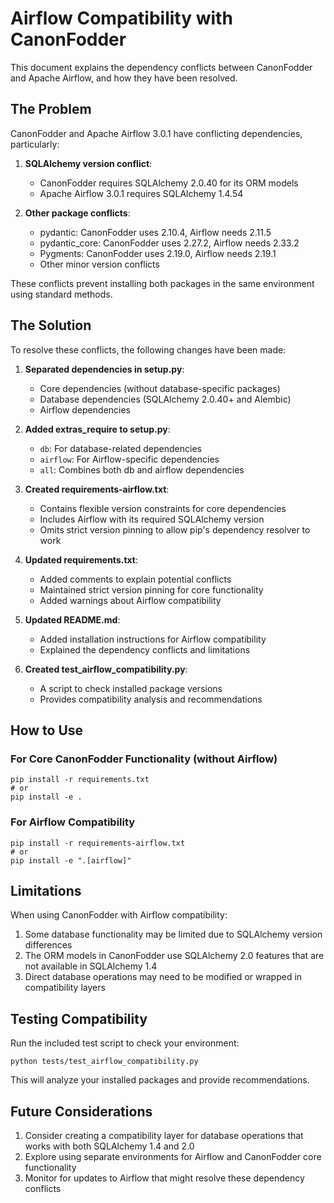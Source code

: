 # Airflow Compatibility with CanonFodder

This document explains the dependency conflicts between CanonFodder and Apache Airflow, and how they have been resolved.

## The Problem

CanonFodder and Apache Airflow 3.0.1 have conflicting dependencies, particularly:

1. **SQLAlchemy version conflict**: 
   - CanonFodder requires SQLAlchemy 2.0.40 for its ORM models
   - Apache Airflow 3.0.1 requires SQLAlchemy 1.4.54

2. **Other package conflicts**:
   - pydantic: CanonFodder uses 2.10.4, Airflow needs 2.11.5
   - pydantic_core: CanonFodder uses 2.27.2, Airflow needs 2.33.2
   - Pygments: CanonFodder uses 2.19.0, Airflow needs 2.19.1
   - Other minor version conflicts

These conflicts prevent installing both packages in the same environment using standard methods.

## The Solution

To resolve these conflicts, the following changes have been made:

1. **Separated dependencies in setup.py**:
   - Core dependencies (without database-specific packages)
   - Database dependencies (SQLAlchemy 2.0.40+ and Alembic)
   - Airflow dependencies

2. **Added extras_require to setup.py**:
   - `db`: For database-related dependencies
   - `airflow`: For Airflow-specific dependencies
   - `all`: Combines both db and airflow dependencies

3. **Created requirements-airflow.txt**:
   - Contains flexible version constraints for core dependencies
   - Includes Airflow with its required SQLAlchemy version
   - Omits strict version pinning to allow pip's dependency resolver to work

4. **Updated requirements.txt**:
   - Added comments to explain potential conflicts
   - Maintained strict version pinning for core functionality
   - Added warnings about Airflow compatibility

5. **Updated README.md**:
   - Added installation instructions for Airflow compatibility
   - Explained the dependency conflicts and limitations

6. **Created test_airflow_compatibility.py**:
   - A script to check installed package versions
   - Provides compatibility analysis and recommendations

## How to Use

### For Core CanonFodder Functionality (without Airflow)

```shell
pip install -r requirements.txt
# or
pip install -e .
```

### For Airflow Compatibility

```shell
pip install -r requirements-airflow.txt
# or
pip install -e ".[airflow]"
```

## Limitations

When using CanonFodder with Airflow compatibility:

1. Some database functionality may be limited due to SQLAlchemy version differences
2. The ORM models in CanonFodder use SQLAlchemy 2.0 features that are not available in SQLAlchemy 1.4
3. Direct database operations may need to be modified or wrapped in compatibility layers

## Testing Compatibility

Run the included test script to check your environment:

```shell
python tests/test_airflow_compatibility.py
```

This will analyze your installed packages and provide recommendations.

## Future Considerations

1. Consider creating a compatibility layer for database operations that works with both SQLAlchemy 1.4 and 2.0
2. Explore using separate environments for Airflow and CanonFodder core functionality
3. Monitor for updates to Airflow that might resolve these dependency conflicts